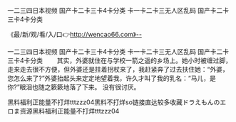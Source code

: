 一二三四日本视频
国产卡二卡三卡4卡分类
卡一卡二卡三无人区乱码
国产卡二卡三卡4卡分类


《最/新/观/看/入/口👉http://wencao66.com》--

一二三四日本视频
国产卡二卡三卡4卡分类
卡一卡二卡三无人区乱码
国产卡二卡三卡4卡分类
　　其实，外婆就住在与学校一箭之遥的乡场上。她小时被缠过脚，走来走去很不方便，但外婆还是拄着拐杖来了，我赶紧奔了过去扶住她：“外婆，您怎么来了?”外婆抬起头来定定地望着我，许久才叫了我的乳名：“马儿，是你?”眼泪也随之簌簌地落了下来。
没有很讨厌。





黑料福利正能量不打烊tttzzz04黑料不打烊so链接直达较多收藏ドラえもんのエロま资源黑料福利正能量不打烊tttzzz04
